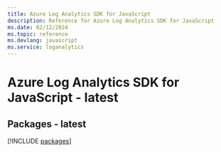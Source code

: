 ```yaml
---
title: Azure Log Analytics SDK for JavaScript
description: Reference for Azure Log Analytics SDK for JavaScript
ms.date: 02/12/2024
ms.topic: reference
ms.devlang: javascript
ms.service: loganalytics
---
```

# Azure Log Analytics SDK for JavaScript - latest
## Packages - latest
[!INCLUDE [packages](log-analytics-index.md)]